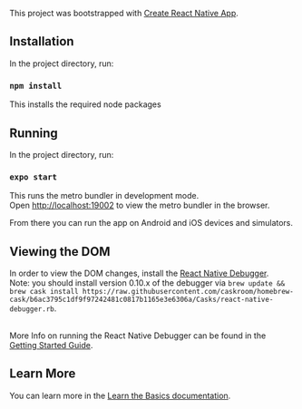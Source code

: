 This project was bootstrapped with [Create React Native App](https://github.com/expo/create-react-native-app).

## Installation

In the project directory, run:

### `npm install`

This installs the required node packages

## Running

In the project directory, run:
### `expo start`

This runs the metro bundler in development mode.<br />
Open [http://localhost:19002](http://localhost:19002) to view the metro bundler in the browser.

From there you can run the app on Android and iOS devices and simulators.<br />

## Viewing the DOM

In order to view the DOM changes, install the [React Native Debugger](https://github.com/jhen0409/react-native-debugger).<br />
Note: you should install version 0.10.x of the debugger via `brew update && brew cask install https://raw.githubusercontent.com/caskroom/homebrew-cask/b6ac3795c1df9f97242481c0817b1165e3e6306a/Casks/react-native-debugger.rb`.<br /><br />

More Info on running the React Native Debugger can be found in the [Getting Started Guide](https://github.com/jhen0409/react-native-debugger/blob/master/docs/getting-started.md).

## Learn More

You can learn more in the [Learn the Basics documentation](https://reactnative.dev/docs/tutorial.html).